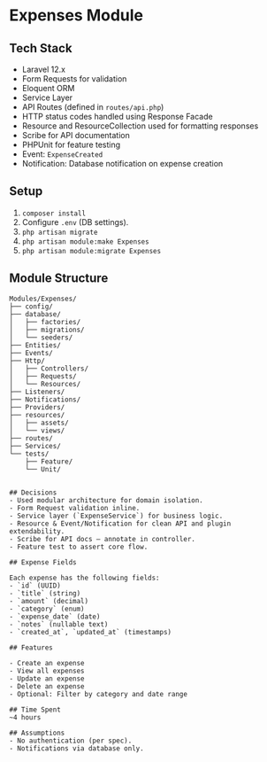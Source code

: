 # Expenses Module

## Tech Stack

- Laravel 12.x
- Form Requests for validation
- Eloquent ORM
- Service Layer
- API Routes (defined in `routes/api.php`)
- HTTP status codes handled using Response Facade
- Resource and ResourceCollection used for formatting responses
- Scribe for API documentation
- PHPUnit for feature testing
- Event: `ExpenseCreated`
- Notification: Database notification on expense creation

##  Setup
1. `composer install`
2. Configure `.env` (DB settings).
3. `php artisan migrate`
4. `php artisan module:make Expenses` 
5. `php artisan module:migrate Expenses`

## Module Structure

```text
Modules/Expenses/
├── config/
├── database/
│   ├── factories/
│   ├── migrations/
│   └── seeders/
├── Entities/
├── Events/
├── Http/
│   ├── Controllers/
│   ├── Requests/
│   └── Resources/
├── Listeners/
├── Notifications/
├── Providers/
├── resources/
│   ├── assets/
│   └── views/
├── routes/
├── Services/
└── tests/
    ├── Feature/
    └── Unit/


## Decisions
- Used modular architecture for domain isolation.
- Form Request validation inline.
- Service layer (`ExpenseService`) for business logic.
- Resource & Event/Notification for clean API and plugin extendability.
- Scribe for API docs — annotate in controller.
- Feature test to assert core flow.

## Expense Fields

Each expense has the following fields:
- `id` (UUID)
- `title` (string)
- `amount` (decimal)
- `category` (enum)
- `expense_date` (date)
- `notes` (nullable text)
- `created_at`, `updated_at` (timestamps)

## Features

- Create an expense
- View all expenses
- Update an expense
- Delete an expense
- Optional: Filter by category and date range

## Time Spent
~4 hours

## Assumptions
- No authentication (per spec).
- Notifications via database only.